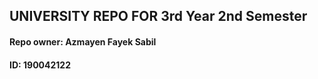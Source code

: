 ## UNIVERSITY REPO FOR 3rd Year 2nd Semester
#### Repo owner: Azmayen Fayek Sabil 
#### ID: 190042122